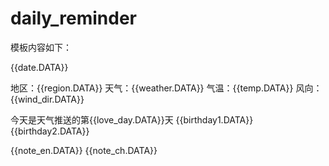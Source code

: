 # daily_reminder

模板内容如下：

{{date.DATA}} 

地区：{{region.DATA}} 
天气：{{weather.DATA}} 
气温：{{temp.DATA}} 
风向：{{wind_dir.DATA}}

今天是天气推送的第{{love_day.DATA}}天 
{{birthday1.DATA}} 
{{birthday2.DATA}}


{{note_en.DATA}} 
{{note_ch.DATA}}

